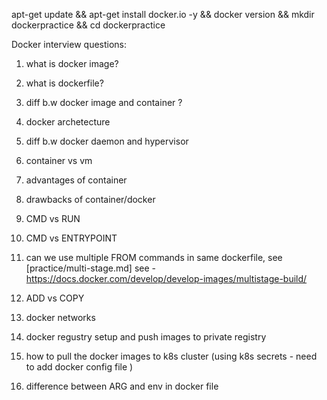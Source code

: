 apt-get update && apt-get install docker.io -y && docker version && mkdir dockerpractice && cd dockerpractice

Docker interview questions:

1. what is docker image?

2. what is dockerfile?

3. diff b.w docker image and container ?

4. docker archetecture

5. diff b.w docker daemon and hypervisor

6. container vs vm

7. advantages of container

8. drawbacks of container/docker

9. CMD vs RUN

10. CMD vs ENTRYPOINT

11. can we use multiple FROM commands in same dockerfile, see [practice/multi-stage.md]
    see - https://docs.docker.com/develop/develop-images/multistage-build/

12. ADD vs COPY

13. docker networks

14. docker regustry setup and push images to private registry

15. how to pull the docker images to k8s cluster (using k8s secrets - need to add docker config file )

16. difference between ARG and env in docker file
